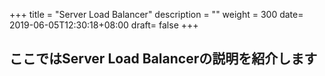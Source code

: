 +++
title = "Server Load Balancer"
description = ""
weight = 300
date= 2019-06-05T12:30:18+08:00
draft= false
+++
## ここではServer Load Balancerの説明を紹介します